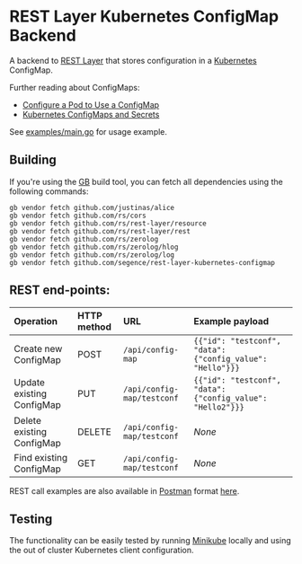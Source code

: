 REST Layer Kubernetes ConfigMap Backend
=======================================

A backend to [REST Layer](http://rest-layer.io/) that stores configuration in a [Kubernetes](https://kubernetes.io) ConfigMap.

Further reading about ConfigMaps:
- [Configure a Pod to Use a ConfigMap](https://kubernetes.io/docs/tasks/configure-pod-container/configure-pod-configmap/)
- [Kubernetes ConfigMaps and Secrets](https://medium.com/google-cloud/kubernetes-configmaps-and-secrets-68d061f7ab5b)

See [examples/main.go](https://github.com/Segence/rest-layer-kubernetes-configmap/blob/master/examples/main.go) for usage example.

## Building

If you're using the [GB](https://getgb.io) build tool, you can fetch all dependencies using the following commands:

```
gb vendor fetch github.com/justinas/alice
gb vendor fetch github.com/rs/cors
gb vendor fetch github.com/rs/rest-layer/resource
gb vendor fetch github.com/rs/rest-layer/rest
gb vendor fetch github.com/rs/zerolog
gb vendor fetch github.com/rs/zerolog/hlog
gb vendor fetch github.com/rs/zerolog/log
gb vendor fetch github.com/segence/rest-layer-kubernetes-configmap
```

## REST end-points:

| **Operation**             | **HTTP method** | **URL**                    | **Example payload**                                           |
|:--------------------------|:----------------|:---------------------------|:--------------------------------------------------------------|
| Create new ConfigMap      | POST            | `/api/config-map`          | `{{"id": "testconf", "data": {"config_value": "Hello"}}}`     |
| Update existing ConfigMap | PUT             | `/api/config-map/testconf` | `{{"id": "testconf", "data": {"config_value": "Hello2"}}}`    |
| Delete existing ConfigMap | DELETE          | `/api/config-map/testconf` | *None*                                                        |
| Find existing ConfigMap   | GET             | `/api/config-map/testconf` | *None*                                                        |

REST call examples are also available in [Postman](https://www.getpostman.com/) format [here](https://github.com/Segence/rest-layer-kubernetes-configmap/blob/master/examples/REST-Layer-Kubernetes-ConfigMap.postman_collection.json).

## Testing

The functionality can be easily tested by running [Minikube](https://github.com/kubernetes/minikube) locally and using the out of cluster Kubernetes client configuration.
